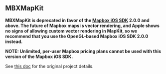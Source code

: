 MBXMapKit
---------

**MBXMapKit is deprecated in favor of the [Mapbox iOS SDK](http://mapbox.com/ios-sdk) 2.0.0 and above. The future of Mapbox maps is vector rendering, and Apple shows no signs of allowing custom vector rendering in MapKit, so we recommend that you use the OpenGL-based Mapbox iOS SDK 2.0.0 instead.**

**NOTE: Unlimited, per-user Mapbox pricing plans cannot be used with this version of the Mapbox iOS SDK.**

See [this doc](README-old.md) for the original project details.
